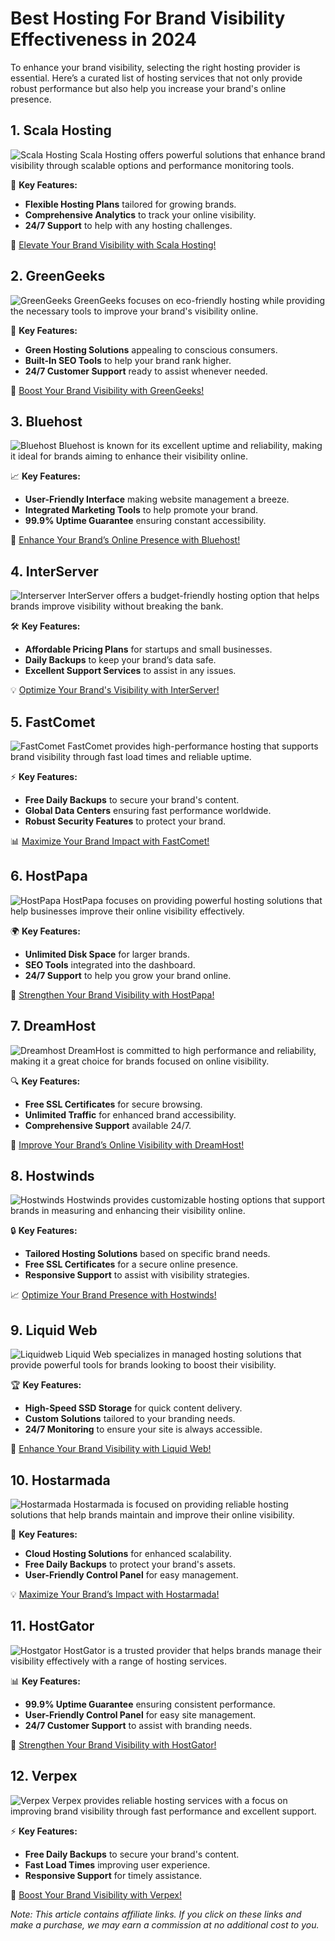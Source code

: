 # Best Hosting For Brand Visibility Effectiveness in 2024

To enhance your brand visibility, selecting the right hosting provider is essential. Here’s a curated list of hosting services that not only provide robust performance but also help you increase your brand's online presence.

## 1. **Scala Hosting**

![Scala Hosting](https://i.imgur.com/uJ5JIK3.png "Scala Web Hosting")
Scala Hosting offers powerful solutions that enhance brand visibility through scalable options and performance monitoring tools.

🔑 **Key Features:**
- **Flexible Hosting Plans** tailored for growing brands.
- **Comprehensive Analytics** to track your online visibility.
- **24/7 Support** to help with any hosting challenges.

🔗 [Elevate Your Brand Visibility with Scala Hosting!](https://snipitx.com/scala-jy)

## 2. **GreenGeeks**

![GreenGeeks](https://i.imgur.com/eEwuntu.jpg "GreenGeeks Hosting")
GreenGeeks focuses on eco-friendly hosting while providing the necessary tools to improve your brand's visibility online.

🌱 **Key Features:**
- **Green Hosting Solutions** appealing to conscious consumers.
- **Built-In SEO Tools** to help your brand rank higher.
- **24/7 Customer Support** ready to assist whenever needed.

🌿 [Boost Your Brand Visibility with GreenGeeks!](https://snipitx.com/greengeeks-jy)

## 3. **Bluehost**

![Bluehost](https://i.imgur.com/PasFF9E.jpeg "Bluehost Hosting")
Bluehost is known for its excellent uptime and reliability, making it ideal for brands aiming to enhance their visibility online.

📈 **Key Features:**
- **User-Friendly Interface** making website management a breeze.
- **Integrated Marketing Tools** to help promote your brand.
- **99.9% Uptime Guarantee** ensuring constant accessibility.

🚀 [Enhance Your Brand’s Online Presence with Bluehost!](https://snipitx.com/bluehost-jy)

## 4. **InterServer**

![Interserver](https://i.imgur.com/OM5dOEW.jpeg "Interserver Hosting")
InterServer offers a budget-friendly hosting option that helps brands improve visibility without breaking the bank.

🛠️ **Key Features:**
- **Affordable Pricing Plans** for startups and small businesses.
- **Daily Backups** to keep your brand’s data safe.
- **Excellent Support Services** to assist in any issues.

💡 [Optimize Your Brand's Visibility with InterServer!](https://snipitx.com/interserver-jy)

## 5. **FastComet**

![FastComet](https://i.imgur.com/7qgXuWp.png "FastComet Hosting")
FastComet provides high-performance hosting that supports brand visibility through fast load times and reliable uptime.

⚡ **Key Features:**
- **Free Daily Backups** to secure your brand's content.
- **Global Data Centers** ensuring fast performance worldwide.
- **Robust Security Features** to protect your brand.

📊 [Maximize Your Brand Impact with FastComet!](https://snipitx.com/fastcomet-jy)

## 6. **HostPapa**

![HostPapa](https://i.imgur.com/ouDTkvl.jpeg "HostPapa Hosting")
HostPapa focuses on providing powerful hosting solutions that help businesses improve their online visibility effectively.

🌍 **Key Features:**
- **Unlimited Disk Space** for larger brands.
- **SEO Tools** integrated into the dashboard.
- **24/7 Support** to help you grow your brand online.

💼 [Strengthen Your Brand Visibility with HostPapa!](https://snipitx.com/hostpapa-jy)

## 7. **DreamHost**

![Dreamhost](https://i.imgur.com/rXIg8ip.jpeg "Dreamhost Hosting")
DreamHost is committed to high performance and reliability, making it a great choice for brands focused on online visibility.

🔍 **Key Features:**
- **Free SSL Certificates** for secure browsing.
- **Unlimited Traffic** for enhanced brand accessibility.
- **Comprehensive Support** available 24/7.

🚀 [Improve Your Brand’s Online Visibility with DreamHost!](https://snipitx.com/dreamhost-jy)

## 8. **Hostwinds**

![Hostwinds](https://i.imgur.com/53aSNXx.jpeg "Hostwinds Hosting")
Hostwinds provides customizable hosting options that support brands in measuring and enhancing their visibility online.

🔒 **Key Features:**
- **Tailored Hosting Solutions** based on specific brand needs.
- **Free SSL Certificates** for a secure online presence.
- **Responsive Support** to assist with visibility strategies.

📈 [Optimize Your Brand Presence with Hostwinds!](https://snipitx.com/hostwinds-jy)

## 9. **Liquid Web**

![Liquidweb](https://i.imgur.com/4IvT9SC.jpeg "Liquidweb Hosting")
Liquid Web specializes in managed hosting solutions that provide powerful tools for brands looking to boost their visibility.

🏆 **Key Features:**
- **High-Speed SSD Storage** for quick content delivery.
- **Custom Solutions** tailored to your branding needs.
- **24/7 Monitoring** to ensure your site is always accessible.

🔗 [Enhance Your Brand Visibility with Liquid Web!](https://snipitx.com/liquidweb-jy)

## 10. **Hostarmada**

![Hostarmada](https://i.imgur.com/KFbdf3o.jpeg "Hostarmada Hosting")
Hostarmada is focused on providing reliable hosting solutions that help brands maintain and improve their online visibility.

🌟 **Key Features:**
- **Cloud Hosting Solutions** for enhanced scalability.
- **Free Daily Backups** to protect your brand's assets.
- **User-Friendly Control Panel** for easy management.

💡 [Maximize Your Brand’s Impact with Hostarmada!](https://snipitx.com/hostarmada-jy)

## 11. **HostGator**

![Hostgator](https://i.imgur.com/BcVkH57.jpeg "Hostgator Hosting")
HostGator is a trusted provider that helps brands manage their visibility effectively with a range of hosting services.

📊 **Key Features:**
- **99.9% Uptime Guarantee** ensuring consistent performance.
- **User-Friendly Control Panel** for easy site management.
- **24/7 Customer Support** to assist with branding needs.

🔗 [Strengthen Your Brand Visibility with HostGator!](https://snipitx.com/hostgator-jy)

## 12. **Verpex**

![Verpex](https://i.imgur.com/6x5LhiS.jpeg "Verpex Hosting")
Verpex provides reliable hosting services with a focus on improving brand visibility through fast performance and excellent support.

⚡ **Key Features:**
- **Free Daily Backups** to secure your brand's content.
- **Fast Load Times** improving user experience.
- **Responsive Support** for timely assistance.

🚀 [Boost Your Brand Visibility with Verpex!](https://snipitx.com/verpex-jy)

*Note: This article contains affiliate links. If you click on these links and make a purchase, we may earn a commission at no additional cost to you.*
